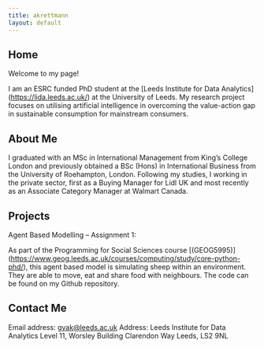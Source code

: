 ```yaml
---
title: akrettmann
layout: default
---
```


## Home

Welcome to my page!

I am an ESRC funded PhD student at the [Leeds Institute for Data Analytics] (https://lida.leeds.ac.uk/) at the University of Leeds. 
My research project focuses on utilising artificial intelligence in overcoming the value-action gap in sustainable consumption for mainstream consumers. 
 
## About Me
I graduated with an MSc in International Management from King’s College London and previously obtained a BSc (Hons) in International Business from the University of Roehampton, London. Following my studies, I working in the private sector, first as a Buying Manager for Lidl UK and most recently as an Associate Category Manager at Walmart Canada. 
 
## Projects

Agent Based Modelling – Assignment 1:

As part of the Programming for Social Sciences course [(GEOG5995)] (https://www.geog.leeds.ac.uk/courses/computing/study/core-python-phd/), this agent based model is simulating sheep within an environment. They are able to move, eat and share food with neighbours. 
The code can be found on my Github repository. 
 
 
## Contact Me 
Email address: gyak@leeds.ac.uk
Address: 
Leeds Institute for Data Analytics 
Level 11, Worsley Building 
Clarendon Way
Leeds, LS2 9NL
